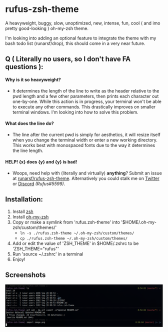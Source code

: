 # rufus-zsh-theme
A heavyweight, buggy, slow, unoptimized, new, intense, fun, cool ( and imo pretty good-looking ) oh-my-zsh theme.

I'm looking into adding an optional feature to integrate the theme with my bash todo list (runarsf/drop),
this should come in a very near future.

## Q ( Literally no users, so I don't have FA questions ):
#### Why is it so heavyweight?
* It determines the length of the line to write as the header relative to the pwd length and a few other parameters, then prints each character out one-by-one. While this action is in progress, your terminal won't be able to execute any other commands. This drastically improves on smaller terminal windows. I'm looking into how to solve this problem.
#### What does the line do?
* The line after the current pwd is simply for aesthetics, it will resize itself when you change the terminal width or enter a new working directory. This works best with monospaced fonts due to the way it determines the line length.
#### HELP! {x} does {y} and {y} is bad!
* Woops, need help with (literally and virtually) **anything**? Submit an issue at [runarsf/rufus-zsh-theme](https://github.com/runarsf/rufus-zsh-theme/issues/new). Alternatively you could stalk me on [Twitter](https://twitter.com/Runar_SF) or [Discord](https://discord.me/shindeiru) *(Rufus#5599)*.

## Installation:
1. Install [zsh](https://en.wikipedia.org/wiki/Z_shell)
2. Install [oh-my-zsh](https://ohmyz.sh/)
3. Copy or make a symlink from 'rufus.zsh-theme' into '$HOME/.oh-my-zsh/custom/themes/'
	* `ln -s ./rufus.zsh-theme ~/.oh-my-zsh/custom/themes/`
	* `cp ./rufus.zsh-theme ~/.oh-my-zsh/custom/themes/`
4. Add or edit the value of 'ZSH_THEME' in $HOME/.zshrc to be 'ZSH_THEME="rufus"'
5. Run 'source ~/.zshrc' in a terminal
6. Enjoy!


## Screenshots
![terminal](image.png "terminal: urxvt")